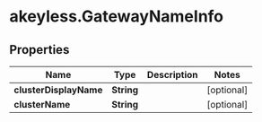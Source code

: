 # akeyless.GatewayNameInfo

## Properties

Name | Type | Description | Notes
------------ | ------------- | ------------- | -------------
**clusterDisplayName** | **String** |  | [optional] 
**clusterName** | **String** |  | [optional] 


